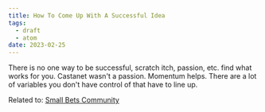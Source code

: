 ```yaml
---
title: How To Come Up With A Successful Idea
tags:
  - draft
  - atom
date: 2023-02-25
---
```


There is no one way to be successful, scratch itch, passion, etc. find what works for you. Castanet wasn't a passion. Momentum helps. There are a lot of variables you don't have control of that have to line up.


Related to: [Small Bets Community](src/blog/drafts/2023-01-10.md)
